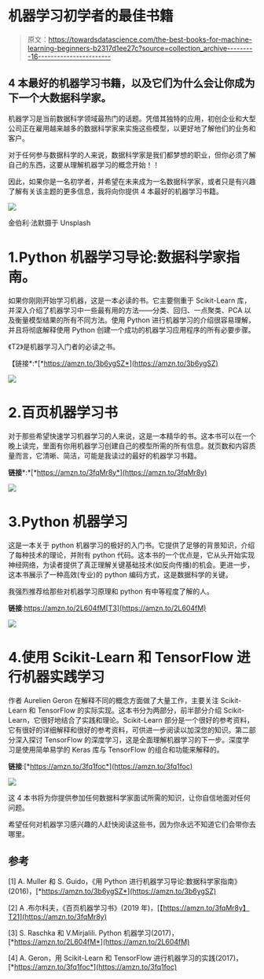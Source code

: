 # 机器学习初学者的最佳书籍

> 原文：<https://towardsdatascience.com/the-best-books-for-machine-learning-beginners-b2317d1ee27c?source=collection_archive---------16----------------------->

## 4 本最好的机器学习书籍，以及它们为什么会让你成为下一个大数据科学家。

机器学习是当前数据科学领域最热门的话题。凭借其独特的应用，初创企业和大型公司正在雇用越来越多的数据科学家来实施这些模型，以更好地了解他们的业务和客户。

对于任何参与数据科学的人来说，数据科学家是我们都梦想的职业，但你必须了解自己的东西，这要从理解机器学习的概念开始！！

因此，如果你是一名初学者，并希望在未来成为一名数据科学家，或者只是有兴趣了解有关该主题的更多信息，我将向你提供 4 本最好的机器学习书籍。

![](img/153f38e0e3241080eab5baa5c93d97fa.png)

金伯利·法默摄于 Unsplash

# 1.Python 机器学习导论:数据科学家指南。

如果你刚刚开始学习机器，这是一本必读的书。它主要侧重于 Scikit-Learn 库，并深入介绍了机器学习中一些最有用的方法——分类、回归、一点聚类、PCA 以及衡量模型结果的所有不同方法。使用 Python 进行机器学习的介绍很容易理解，并且将彻底解释使用 Python 创建一个成功的机器学习应用程序的所有必要步骤。

《T2》是机器学习入门者的必读之书。

【链接*:*[*https://amzn.to/3b6ygSZ*](https://amzn.to/3b6ygSZ)

![](img/c77f16212a513a51e3597998d999f506.png)

# 2.百页机器学习书

对于那些希望快速学习机器学习的人来说，这是一本精华的书。这本书可以在一个晚上读完，里面有你用机器学习创建自己的模型所需的所有信息。就页数和内容质量而言，它清晰、简洁，可能是我读过的最好的机器学习书籍。

**链接***:*[*https://amzn.to/3fqMr8y*](https://amzn.to/3fqMr8y)

![](img/81e20888af0d8ce32fc9ea176dc32243.png)

# 3.Python 机器学习

这是一本关于 python 机器学习的极好的入门书。它提供了足够的背景知识，介绍了每种技术的理论，并附有 python 代码。这本书的一个优点是，它从头开始实现神经网络，为读者提供了真正理解关键基础技术(如反向传播)的机会。更进一步，这本书展示了一种高效(专业)的 python 编码方式，这是数据科学的关键。

我强烈推荐给那些对机器学习原理和 python 有中等程度了解的人。

**链接**:https://amzn.to/2L604fM[T3](https://amzn.to/2L604fM)

![](img/263bca0235cbda190af5d33260b2c985.png)

# 4.使用 Scikit-Learn 和 TensorFlow 进行机器实践学习

作者 Aurelien Geron 在解释不同的概念方面做了大量工作，主要关注 Scikit-Learn 和 TensorFlow 的实际实现。这本书分为两部分，前半部分介绍 Scikit-Learn，它很好地结合了实践和理论。Scikit-Learn 部分是一个很好的参考资料，它有很好的详细解释和很好的参考资料，可供进一步阅读以加深您的知识。第二部分深入探讨 TensorFlow 的深度学习，这是全面理解机器学习的下一步。深度学习是使用简单易学的 Keras 库与 TensorFlow 的组合和功能来解释的。

**链接**:[*https://amzn.to/3fq1foc*](https://amzn.to/3fq1foc)

![](img/d9292231e7e7e0eb1491a7526f6c0455.png)

这 4 本书将为你提供参加任何数据科学家面试所需的知识，让你自信地面对任何问题。

希望任何对机器学习感兴趣的人赶快阅读这些书，因为你永远不知道它们会带你去哪里。

## 参考

[1] A. Muller 和 S. Guido，《用 Python 进行机器学习导论:数据科学家指南》(2016)，[*https://amzn.to/3b6ygSZ*](https://amzn.to/3b6ygSZ)

[2] A .布尔科夫，《百页机器学习书》(2019 年)，[【https://amzn.to/3fqMr8y】T21](https://amzn.to/3fqMr8y)

[3] S. Raschka 和 V.Mirjalili. Python 机器学习(2017)，[*https://amzn.to/2L604fM*](https://amzn.to/2L604fM)

[4] A. Geron，用 Scikit-Learn 和 TensorFlow 进行机器学习的实践(2017)，[*https://amzn.to/3fq1foc*](https://amzn.to/3fq1foc)